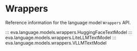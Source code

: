 # Wrappers

Reference information for the language model `Wrappers` API.

::: eva.language.models.wrappers.HuggingFaceTextModel
::: eva.language.models.wrappers.LiteLLMTextModel
::: eva.language.models.wrappers.VLLMTextModel